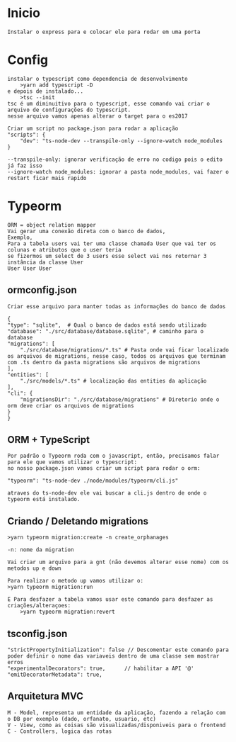 # Inicio
    Instalar o express para e colocar ele para rodar em uma porta

# Config
    instalar o typescript como dependencia de desenvolvimento
        >yarn add typescript -D
    e depois de instalado...
        >tsc --init
    tsc é um diminuitivo para o typescript, esse comando vai criar o arquivo de configurações do typescript.
    nesse arquivo vamos apenas alterar o target para o es2017

    Criar um script no package.json para rodar a aplicação
    "scripts": {
        "dev": "ts-node-dev --transpile-only --ignore-watch node_modules
    }

    --transpile-only: ignorar verificação de erro no codigo pois o edito já faz isso
    --ignore-watch node_modules: ignorar a pasta node_modules, vai fazer o restart ficar mais rapido

# Typeorm
    ORM = object relation mapper
    Vai gerar uma conexão direta com o banco de dados,
    Exemplo,
    Para a tabela users vai ter uma classe chamada User que vai ter os colunas e atributos que o user teria
    se fizermos um select de 3 users esse select vai nos retornar 3 instância da classe User
    User User User

## ormconfig.json
    Criar esse arquivo para manter todas as informações do banco de dados

    {
    "type": "sqlite",  # Qual o banco de dados está sendo utilizado
    "database": "./src/database/database.sqlite", # caminho para o database
    "migrations": [ 
        "./src/database/migrations/*.ts" # Pasta onde vai ficar localizado os arquivos de migrations, nesse caso, todos os arquivos que terminam com .ts dentro da pasta migrations são arquivos de migrations
    ],
    "entities": [
        "./src/models/*.ts" # localização das entities da aplicação
    ],
    "cli": {
        "migrationsDir": "./src/database/migrations" # Diretorio onde o orm deve criar os arquivos de migrations
    }
    }    

## ORM + TypeScript
    Por padrão o Typeorm roda com o javascript, então, precisamos falar para ele que vamos utilizar o typescript:
    no nosso package.json vamos criar um script para rodar o orm:
    
    "typeorm": "ts-node-dev ./node/modules/typeorm/cli.js"

    atraves do ts-node-dev ele vai buscar a cli.js dentro de onde o typeorm está instalado.

## Criando / Deletando migrations
    >yarn typeorm migration:create -n create_orphanages

    -n: nome da migration

    Vai criar um arquivo para a gnt (não devemos alterar esse nome) com os metodos up e down

    Para realizar o metodo up vamos utilizar o: 
    >yarn typeorm migration:run 

    E Para desfazer a tabela vamos usar este comando para desfazer as criações/alteraçoes:
        >yarn typeorm migration:revert

## tsconfig.json
    "strictPropertyInitialization": false // Descomentar este comando para poder definir o nome das variaveis dentro de uma classe sem mostrar erros 
    "experimentalDecorators": true,      // habilitar a API '@'
    "emitDecoratorMetadata": true,       

## Arquitetura MVC

    M - Model, representa um entidade da aplicação, fazendo a relação com o DB por exemplo (dado, orfanato, usuario, etc)
    V - View, como as coisas são visualizadas/disponiveis para o frontend
    C - Controllers, logica das rotas
